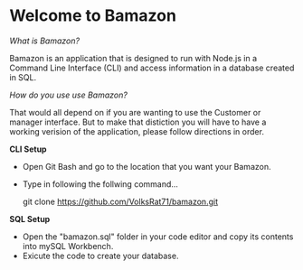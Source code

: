 # Welcome to Bamazon

*What is Bamazon?*

Bamazon is an application that is designed to run with Node.js in a Command Line Interface (CLI) and access information in a database created in SQL. 

*How do you use use Bamazon?*

That would all depend on if you are wanting to use the Customer or manager interface. But to make that distiction you will have to have a working verision of the application, please follow directions in order.

**CLI Setup**	

* Open Git Bash and go to the location that you want your Bamazon.
* Type in following the follwing command...
	
	git clone https://github.com/VolksRat71/bamazon.git

**SQL Setup**

* Open the "bamazon.sql" folder in your code editor and copy its contents into mySQL Workbench.
* Exicute the code to create your database.


